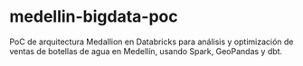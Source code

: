 # medellin-bigdata-poc
PoC de arquitectura Medallion en Databricks para análisis y optimización de ventas de botellas de agua en Medellín, usando Spark, GeoPandas y dbt.
